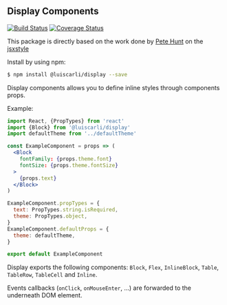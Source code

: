 ## Display Components

[![Build Status](https://travis-ci.org/luiscarli/display.svg?branch=master)](https://travis-ci.org/luiscarli/display) [![Coverage Status](https://coveralls.io/repos/luiscarli/display/badge.svg?branch=master&service=github)](https://coveralls.io/github/luiscarli/display?branch=master)

This package is directly based on the work done by [Pete Hunt](https://github.com/petehunt) on the [jsxstyle](https://github.com/petehunt/jsxstyle)

Install by using npm:
```bash
$ npm install @luiscarli/display --save
```

Display components allows you to define inline styles through components props.

Example:
```jsx
import React, {PropTypes} from 'react'
import {Block} from '@luiscarli/display'
import defaultTheme from '../defaultTheme'

const ExampleComponent = props => (
  <Block
    fontFamily: {props.theme.font}
    fontSize: {props.theme.fontSize}
  >
    {props.text}
  </Block>
)

ExampleComponent.propTypes = {
  text: PropTypes.string.isRequired,
  theme: PropTypes.object,
}
ExampleComponent.defaultProps = {
  theme: defaultTheme,
}

export default ExampleComponent
```

Display exports the following components: `Block`, `Flex`, `InlineBlock`, `Table`, `TableRow`, `TableCell` and `Inline`.

Events callbacks (`onClick`, `onMouseEnter`, ...) are forwarded to the underneath DOM element.
